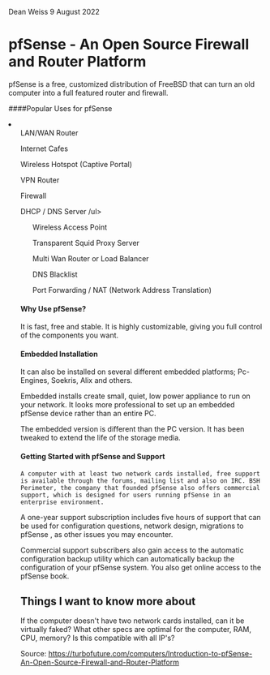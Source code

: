 Dean Weiss
9 August 2022

# pfSense - An Open Source Firewall and Router Platform

pfSense is a free, customized distribution of FreeBSD that can turn an old computer into a full featured router and firewall.

####Popular Uses for pfSense

<li>
  <ul> LAN/WAN Router </ul>
<ul> Internet Cafes </ul>
<ul> Wireless Hotspot (Captive Portal) </ul>
<ul> VPN Router </ul>
<ul> Firewall </ul>
<ul> DHCP / DNS Server /ul>
<ul> Wireless Access Point </ul>
<ul> Transparent Squid Proxy Server </ul>
<ul> Multi Wan Router or Load Balancer </ul>
<ul> DNS Blacklist </ul>
<ul> Port Forwarding / NAT (Network Address Translation) </ul>
</li>

 #### Why Use pfSense?
  It is fast, free and stable. It is highly customizable, giving you full control of the components you want.
  
 #### Embedded Installation
  It can also be installed on several different embedded platforms; Pc-Engines, Soekris, Alix and others.
  
  Embedded installs create small, quiet, low power appliance to run on your network. It looks more professional to set up an embedded pfSense device rather than an entire PC. 
  
  The embedded version is different than the PC version. It has been tweaked to extend the life of the storage media.
  
  #### Getting Started with pfSense and Support
    A computer with at least two network cards installed, free support is available through the forums, mailing list and also on IRC. BSH Perimeter, the company that founded pfSense also offers commercial support, which is designed for users running pfSense in an enterprise environment.
  
  A one-year support subscription includes five hours of support that can be used for configuration questions, network design, migrations to pfSense , as other issues you may encounter.

Commercial support subscribers also gain access to the automatic configuration backup utility which can automatically backup the configuration of your pfSense system. You also get online access to the pfSense book.


## Things I want to know more about
  If the computer doesn't have two network cards installed, can it be virtually faked? What other specs are optimal for the computer, RAM, CPU, memory? Is this compatible with all IP's? 
  
  
Source: https://turbofuture.com/computers/Introduction-to-pfSense-An-Open-Source-Firewall-and-Router-Platform
